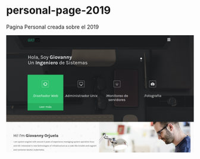 # personal-page-2019

Pagina Personal creada sobre el 2019 


![Alt text](mypersonalpage/images/home.png?raw=true "Home")